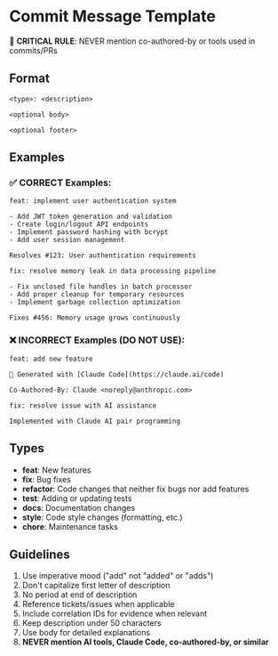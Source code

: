 # Commit Message Template

🚨 **CRITICAL RULE**: NEVER mention co-authored-by or tools used in commits/PRs

## Format

```
<type>: <description>

<optional body>

<optional footer>
```

## Examples

### ✅ CORRECT Examples:

```
feat: implement user authentication system

- Add JWT token generation and validation
- Create login/logout API endpoints
- Implement password hashing with bcrypt
- Add user session management

Resolves #123: User authentication requirements
```

```
fix: resolve memory leak in data processing pipeline

- Fix unclosed file handles in batch processor
- Add proper cleanup for temporary resources
- Implement garbage collection optimization

Fixes #456: Memory usage grows continuously
```

### ❌ INCORRECT Examples (DO NOT USE):

```
feat: add new feature

🤖 Generated with [Claude Code](https://claude.ai/code)

Co-Authored-By: Claude <noreply@anthropic.com>
```

```
fix: resolve issue with AI assistance

Implemented with Claude AI pair programming
```

## Types

- **feat**: New features
- **fix**: Bug fixes
- **refactor**: Code changes that neither fix bugs nor add features
- **test**: Adding or updating tests
- **docs**: Documentation changes
- **style**: Code style changes (formatting, etc.)
- **chore**: Maintenance tasks

## Guidelines

1. Use imperative mood ("add" not "added" or "adds")
2. Don't capitalize first letter of description
3. No period at end of description
4. Reference tickets/issues when applicable
5. Include correlation IDs for evidence when relevant
6. Keep description under 50 characters
7. Use body for detailed explanations
8. **NEVER mention AI tools, Claude Code, co-authored-by, or similar**